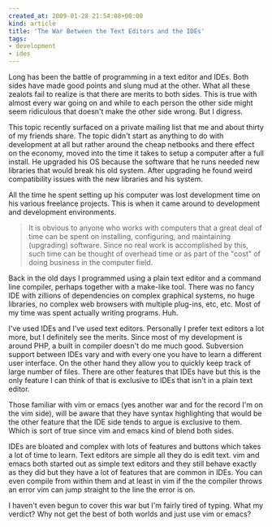 ```yaml
---
created_at: 2009-01-28 21:54:08+00:00
kind: article
title: 'The War Between the Text Editors and the IDEs'
tags:
- development
- ides
---
```


Long has been the battle of programming in a text editor and IDEs. Both sides
have made good points and slung mud at the other. What all these zealots fail
to realize is that there are merits to both sides. This is true with almost
every war going on and while to each person the other side might seem
ridiculous that doesn't make the other side wrong. But I digress.

This topic recently surfaced on a private mailing list that me and about thirty
of my friends share. The topic didn't start as anything to do with development
at all but rather around the cheap netbooks and there effect on the economy,
moved into the time it takes to setup a computer after a full install. He
upgraded his OS because the software that he runs needed new libraries that
would break his old system. After upgrading he found weird compatibility issues
with the new libraries and his system.

All the time he spent setting up his computer was lost development time on his
various freelance projects. This is when it came around to development and
development environments.

> It is obvious to anyone who works with computers that a great deal of time
> can be spent on installing, configuring, and maintaining (upgrading)
> software. Since no real work is accomplished by this, such time can be
> thought of overhead time or as part of the "cost" of doing business in the
> computer field.

Back in the old days I programmed using a plain text editor and a command line
compiler, perhaps together with a make-like tool. There was no fancy IDE with
zillions of dependencies on complex graphical systems, no huge libraries, no
complex web browsers with multiple plug-ins, etc, etc. Most of my time was
spent actually writing programs. Huh.

I've used IDEs and I've used text editors. Personally I prefer text editors a
lot more, but I definitely see the merits. Since most of my development is
around PHP, a built in compiler doesn't do me much good. Subversion support
between IDEs vary and with every one you have to learn a different user
interface. On the other hand they allow you to quickly keep track of large
number of files. There are other features that IDEs have but this is the only
feature I can think of that is exclusive to IDEs that isn't in a plain text
editor.

Those familiar with vim or emacs (yes another war and for the record I'm on the
vim side), will be aware that they have syntax highlighting that would be the
other feature that the IDE side tends to argue is exclusive to them. Which is
sort of true since vim and emacs kind of blend both sides.

IDEs are bloated and complex with lots of features and buttons which takes a
lot of time to learn. Text editors are simple all they do is edit text. vim and
emacs both started out as simple text editors and they still behave exactly as
they did but they have a lot of features that are common in IDEs. You can even
compile from within them and at least in vim if the the compiler throws an
error vim can jump straight to the line the error is on.

I haven't even begun to cover this war but I'm fairly tired of typing. What my
verdict? Why not get the best of both worlds and just use vim or emacs?

